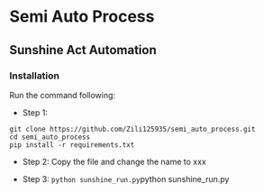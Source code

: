 # Semi Auto Process

## Sunshine Act Automation

### 

### Installation

Run the command following:

* Step 1:
```
git clone https://github.com/Zili125935/semi_auto_process.git
cd semi_auto_process
pip install -r requirements.txt

```

* Step 2:
Copy the file and change the name to xxx

* Step 3:
`python sunshine_run.py`python sunshine_run.py